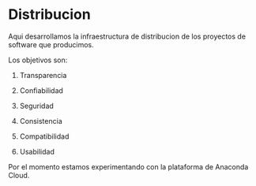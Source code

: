 Distribucion
=============

Aqui desarrollamos la infraestructura de distribucion
de los proyectos de software que producimos.

Los objetivos son:

1. Transparencia

2. Confiabilidad

3. Seguridad

4. Consistencia

5. Compatibilidad

6. Usabilidad


Por el momento estamos experimentando con la 
plataforma de Anaconda Cloud.

<!-- vim: set ft=markdown sw=4 tw=0 fdm=manual et :-->
